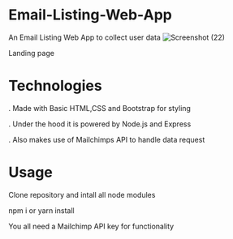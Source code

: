 # Email-Listing-Web-App
An Email Listing Web App to collect user data
![Screenshot (22)](https://user-images.githubusercontent.com/82265591/203968232-d6699773-b074-455e-995d-f06698a7410f.png)

Landing page


# Technologies
. Made with Basic HTML,CSS and Bootstrap for styling

. Under the hood it is powered by Node.js and Express

. Also makes use of Mailchimps API to handle data request 

# Usage
Clone repository and intall all node modules

npm i 
or
yarn install

You all need a Mailchimp API key for functionality

